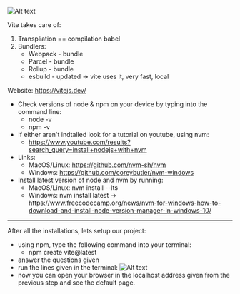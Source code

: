 ![Alt text](image.png)

Vite takes care of:
1. Transpliation == compilation
    babel
2. Bundlers:
    - Webpack - bundle
    - Parcel - bundle
    - Rollup - bundle
    - esbuild - updated → vite uses it, very fast, local

Website: https://vitejs.dev/

- Check versions of node & npm on your device by typing into the command line:
    * node -v
    * npm -v
- If either aren't indtalled look for a tutorial on youtube, using nvm: 
    * https://www.youtube.com/results?search_query=install+nodejs+with+nvm
- Links:
    * MacOS/Linux: https://github.com/nvm-sh/nvm
    * Windows: https://github.com/coreybutler/nvm-windows
- Install latest version of node and nvm by running: 
    * MacOS/Linux: nvm install --lts 
    * Windows: nvm install latest → https://www.freecodecamp.org/news/nvm-for-windows-how-to-download-and-install-node-version-manager-in-windows-10/

----------------------------------------------------------------------------------------
After all the installations, lets setup our project:
- using npm, type the following command into your terminal:
    * npm create vite@latest
- answer the questions given
- run the lines given in the terminal:
![Alt text](.png)
- now you can open your browser in the localhost address given from the previous step and see the default page.